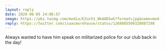 ```yaml
---
layout: reply
date: 2020-06-05 14:06:57
image: https://pbs.twimg.com/media/EZuv53_WkAADSwG?format=jpg&name=medium
reply: https://twitter.com/isaacmorehouse/status/1268605599320887298
---
```


Always wanted to have him speak on militarized police for our club back in the day!
